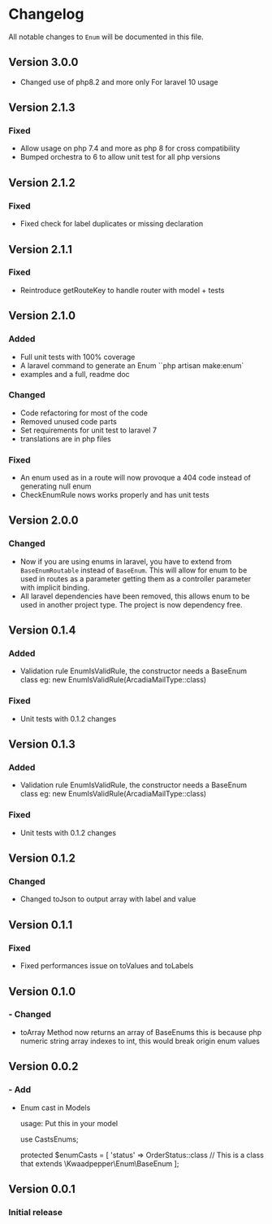 # Changelog

All notable changes to `Enum` will be documented in this file.

## **Version 3.0.0**
- Changed use of php8.2 and more only For laravel 10 usage

## **Version 2.1.3**

### Fixed

- Allow usage on php 7.4 and more as php 8 for cross compatibility
- Bumped orchestra to 6 to allow unit test for all php versions

## **Version 2.1.2**

### Fixed

- Fixed check for label duplicates or missing declaration

## **Version 2.1.1**

### Fixed

- Reintroduce getRouteKey to handle router with model + tests

## **Version 2.1.0**

### Added

- Full unit tests with 100% coverage
- A laravel command to generate an Enum ``php artisan make:enum`
- examples and a full, readme doc

### Changed

- Code refactoring for most of the code
- Removed unused code parts
- Set requirements for unit test to laravel 7
- translations are in php files

### Fixed

- An enum used as in a route will now provoque a 404 code instead of generating null enum
- CheckEnumRule nows works properly and has unit tests

## **Version 2.0.0**

### Changed

- Now if you are using enums in laravel, you have to extend from `BaseEnumRoutable` instead of `BaseEnum`. This will allow for enum to be used in routes as a parameter getting them as a controller parameter with implicit binding.
- All laravel dependencies have been removed, this allows enum to be used in another project type. The project is now dependency free.

## **Version 0.1.4**

### Added

- Validation rule EnumIsValidRule, the constructor needs a BaseEnum class
  eg: new EnumIsValidRule(ArcadiaMailType::class)

### Fixed

- Unit tests with 0.1.2 changes

## **Version 0.1.3**

### Added

- Validation rule EnumIsValidRule, the constructor needs a BaseEnum class
  eg: new EnumIsValidRule(ArcadiaMailType::class)

### Fixed

- Unit tests with 0.1.2 changes

## **Version 0.1.2**

### Changed

- Changed toJson to output array with label and value

## **Version 0.1.1**

### Fixed

- Fixed performances issue on toValues and toLabels

## **Version 0.1.0**

### - Changed

- toArray Method now returns an array of BaseEnums
  this is because php numeric string array indexes to int, this would break
  origin enum values

## **Version 0.0.2**

### - Add

- Enum cast in Models

    usage:
    Put this in your model

    use CastsEnums;

    protected $enumCasts = [
        'status' => OrderStatus::class // This is a class that extends \Kwaadpepper\Enum\BaseEnum
    ];

## **Version 0.0.1**

### Initial release
